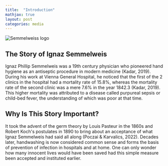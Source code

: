 ```yaml
---
title:  "Introduction"
mathjax: true
layout: post
categories: media
---
```


![Semmelweiss logo](https://perryjl-ATSU.github.io/assets/Semmelweis.jpg)


## The Story of Ignaz Semmelweis

Ignaz Phillip Semmelweis was a 19th century physician who pioneered hand hygiene as an antiseptic procedure in modern medicine (Kadar, 2019). During his work at Vienna General Hospital, he noticed that the first of the 2 clinics in the hospital had a mortality rate of 15.8%, whereas the mortality rate of the second clinic was a mere 7.6% in the year 1842.3 (Kadar, 2019). This higher mortality was attributed to a disease called purpureal sepsis or child-bed fever, the understanding of which was poor at that time.

## Why Is This Story Important?

It took the advent of the germ theory by Louis Pasteur in the 1860s and Robert Koch's postulates in 1890 to bring about an acceptance of what Ignaz Semmelweis had said all along (Poczai & Karvalics, 2022). Decades later, handwashing is now considered common sense and forms the basis of prevention of infection in hospitals and at home. One can only wonder how many innocent lives would have been saved had this simple measure been accepted and instituted earlier.

